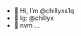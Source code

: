 - 📲 Hi, I’m @chillyxs1q
- 👀 Ig: @chillyx
- 🤑 nvm ...

<!---
chillyxs1q/chillyxs1q is a ✨ special ✨ repository because its `README.md` (this file) appears on your GitHub profile.
You can click the Preview link to take a look at your changes.
--->
